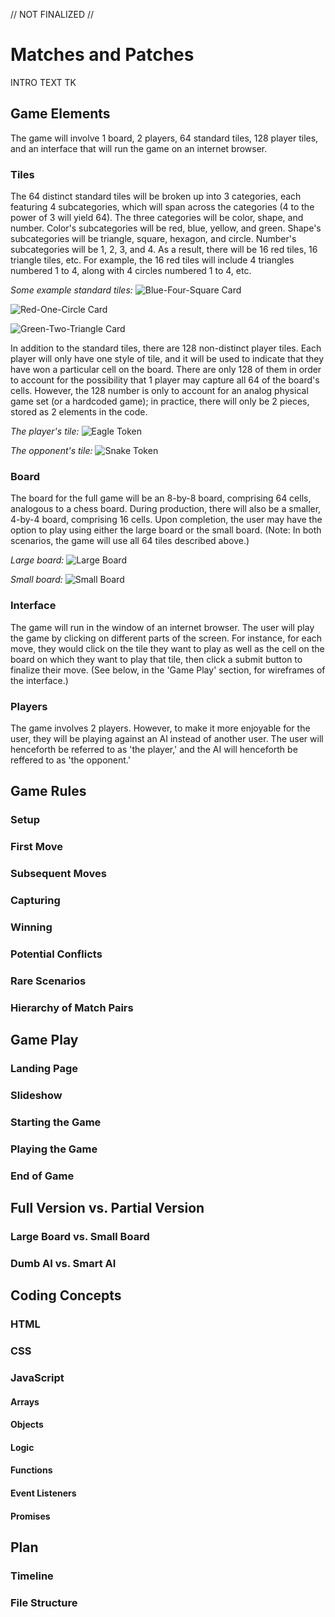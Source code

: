 // NOT FINALIZED //

# Matches and Patches

INTRO TEXT TK

## Game Elements
The game will involve 1 board, 2 players, 64 standard tiles, 128 player tiles, and an interface that will run the game on an internet browser.

### Tiles
The 64 distinct standard tiles will be broken up into 3 categories, each featuring 4 subcategories, which will span across the categories (4 to the power of 3 will yield 64). The three categories will be color, shape, and number. Color's subcategories will be red, blue, yellow, and green. Shape's subcategories will be triangle, square, hexagon, and circle. Number's subcategories will be 1, 2, 3, and 4. As a result, there will be 16 red tiles, 16 triangle tiles, etc. For example, the 16 red tiles will include 4 triangles numbered 1 to 4, along with 4 circles numbered 1 to 4, etc.

*Some example standard tiles:*
![Blue-Four-Square Card](/images/blue-four-square-card.png)

![Red-One-Circle Card](/images/red-one-circle-card.png)

![Green-Two-Triangle Card](/images/green-two-triangle-card.png)

In addition to the standard tiles, there are 128 non-distinct player tiles. Each player will only have one style of tile, and it will be used to indicate that they have won a particular cell on the board. There are only 128 of them in order to account for the possibility that 1 player may capture all 64 of the board's cells. However, the 128 number is only to account for an analog physical game set (or a hardcoded game); in practice, there will only be 2 pieces, stored as 2 elements in the code.

*The player's tile:*
![Eagle Token](/images/eagle-token.png)

*The opponent's tile:*
![Snake Token](/images/snake-token.png)

### Board
The board for the full game will be an 8-by-8 board, comprising 64 cells, analogous to a chess board. During production, there will also be a smaller, 4-by-4 board, comprising 16 cells. Upon completion, the user may have the option to play using either the large board or the small board. (Note: In both scenarios, the game will use all 64 tiles described above.)

*Large board:*
![Large Board](/images/large-empty-board.png)

*Small board:*
![Small Board](/images/small-empty-board.png)

### Interface
The game will run in the window of an internet browser. The user will play the game by clicking on different parts of the screen. For instance, for each move, they would click on the tile they want to play as well as the cell on the board on which they want to play that tile, then click a submit button to finalize their move. (See below, in the 'Game Play' section, for wireframes of the interface.)

### Players
The game involves 2 players. However, to make it more enjoyable for the user, they will be playing against an AI instead of another user. The user will henceforth be referred to as 'the player,' and the AI will henceforth be reffered to as 'the opponent.'

## Game Rules
### Setup
### First Move
### Subsequent Moves
### Capturing
### Winning
### Potential Conflicts
### Rare Scenarios
### Hierarchy of Match Pairs

## Game Play
### Landing Page
### Slideshow
### Starting the Game
### Playing the Game
### End of Game

## Full Version vs. Partial Version
### Large Board vs. Small Board
### Dumb AI vs. Smart AI

## Coding Concepts
### HTML
### CSS
### JavaScript
#### Arrays
#### Objects
#### Logic
#### Functions
#### Event Listeners
#### Promises

## Plan
### Timeline
### File Structure